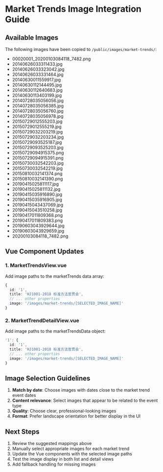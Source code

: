 
# Market Trends Image Integration Guide

## Available Images
The following images have been copied to `/public/images/market-trends/`:

- 00020001_20200103084118_7482.png
- 20140626033311433.jpg
- 20140626033323042.jpg
- 20140626033331464.jpg
- 20140630011559917.jpg
- 20140630112144495.jpg
- 20140630112640683.jpg
- 20140630113403199.jpg
- 20140728035056056.jpg
- 20140728035056385.jpg
- 20140728035056760.jpg
- 20140728035056978.jpg
- 20150729012555203.jpg
- 20150729012555219.jpg
- 20150729032203219.jpg
- 20150729032203234.jpg
- 20150729093525187.jpg
- 20150729093525203.jpg
- 20150729094915375.png
- 20150729094915391.png
- 20150730032542203.jpg
- 20150730032542219.jpg
- 20150810032141374.png
- 20150810032141390.png
- 20190415025811117.jpg
- 20190415025811132.jpg
- 20190415035916890.jpg
- 20190415035916905.jpg
- 20190415043437069.jpg
- 20190415043510258.jpg
- 20190417011809368.png
- 20190417011809383.png
- 20190603043929644.jpg
- 20190603043929659.jpg
- 20200103084118_7482.png


## Vue Component Updates

### 1. MarketTrendsView.vue
Add image paths to the marketTrends data array:

```typescript
{
  id: '1',
  title: 'HJ1001-2018 标准方法宣贯会',
  // ... other properties
  image: '/images/market-trends/[SELECTED_IMAGE_NAME]'
}
```

### 2. MarketTrendDetailView.vue  
Add image paths to the marketTrendsData object:

```typescript
'1': {
  id: '1',
  title: 'HJ1001-2018 标准方法宣贯会',
  // ... other properties  
  image: '/images/market-trends/[SELECTED_IMAGE_NAME]'
}
```

## Image Selection Guidelines

1. **Match by date**: Choose images with dates close to the market trend event dates
2. **Content relevance**: Select images that appear to be related to the event type
3. **Quality**: Choose clear, professional-looking images
4. **Format**: Prefer landscape orientation for better display in the UI

## Next Steps

1. Review the suggested mappings above
2. Manually select appropriate images for each market trend
3. Update the Vue components with the selected image paths
4. Test the image display in both list and detail views
5. Add fallback handling for missing images
